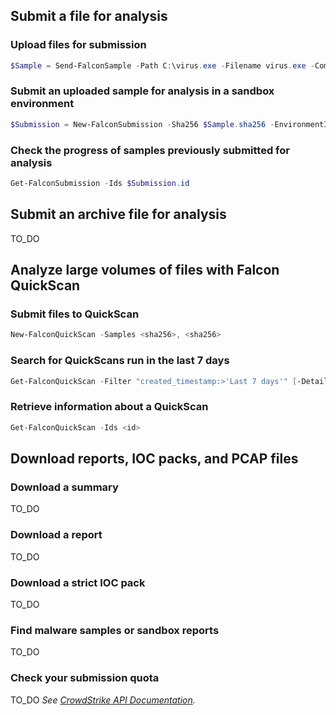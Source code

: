 ## Submit a file for analysis
### Upload files for submission
```powershell
$Sample = Send-FalconSample -Path C:\virus.exe -Filename virus.exe -Comment 'bad file'
```
### Submit an uploaded sample for analysis in a sandbox environment
```powershell
$Submission = New-FalconSubmission -Sha256 $Sample.sha256 -EnvironmentId win7_x86 -SubmitName virus.exe
```
### Check the progress of samples previously submitted for analysis
```powershell
Get-FalconSubmission -Ids $Submission.id
```
## Submit an archive file for analysis
TO_DO
## Analyze large volumes of files with Falcon QuickScan
### Submit files to QuickScan
```powershell
New-FalconQuickScan -Samples <sha256>, <sha256>
```
### Search for QuickScans run in the last 7 days
```powershell
Get-FalconQuickScan -Filter "created_timestamp:>'Last 7 days'" [-Detailed]
```
### Retrieve information about a QuickScan
```powershell
Get-FalconQuickScan -Ids <id>
```
## Download reports, IOC packs, and PCAP files
### Download a summary
TO_DO
### Download a report
TO_DO
### Download a strict IOC pack
TO_DO
### Find malware samples or sandbox reports
TO_DO
### Check your submission quota
TO_DO
_See [CrowdStrike API Documentation](https://falcon.crowdstrike.com/support/documentation/92/falcon-x-apis)._